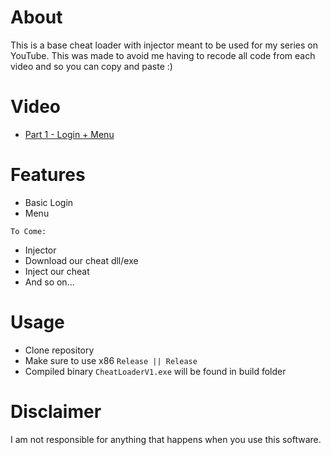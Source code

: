 # About
This is a base cheat loader with injector meant to be used for my series on YouTube. This was made to avoid me having to recode all code from each video and so you can copy and paste :)

# Video
- [Part 1 - Login + Menu](https://youtu.be/ILFGvu-Dd14)

# Features
- Basic Login
- Menu

`To Come:`

- Injector
- Download our cheat dll/exe
- Inject our cheat
- And so on...

# Usage
- Clone repository
- Make sure to use x86 `Release || Release`
- Compiled binary `CheatLoaderV1.exe` will be found in build folder

# Disclaimer
I am not responsible for anything that happens when you use this software.

